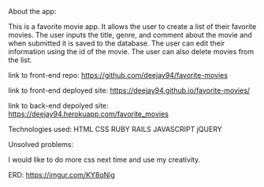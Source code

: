 About the app:

This is a favorite movie app. It allows the user to create a list of their favorite movies. The user inputs the title, genre, and comment about the movie and when submitted it is saved to the database. The user can edit their information using the id of the movie. The user can also delete movies from the list.

link to front-end repo: https://github.com/deejay94/favorite-movies

link to front-end deployed site:
https://deejay94.github.io/favorite-movies/

link to back-end depolyed site:
https://deejay94.herokuapp.com/favorite_movies

Technologies used:
HTML
CSS
RUBY
RAILS
JAVASCRIPT
jQUERY

Unsolved problems:

I would like to do more css next time and use my creativity.

ERD:
https://imgur.com/KY8qNig
